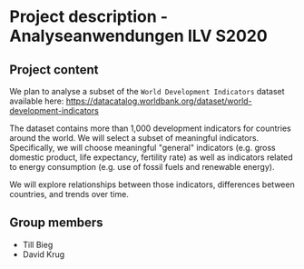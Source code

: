 # Project description - Analyseanwendungen ILV S2020

## Project content

We plan to analyse a subset of the `World Development Indicators` dataset available here: <https://datacatalog.worldbank.org/dataset/world-development-indicators>

The dataset contains more than 1,000 development indicators for countries around the world. We will select a subset of meaningful indicators. Specifically, we will choose meaningful "general" indicators (e.g. gross domestic product, life expectancy, fertility rate) as well as indicators related to energy consumption (e.g. use of fossil fuels and renewable energy).

We will explore relationships between those indicators, differences between countries, and trends over time.

## Group members

- Till Bieg
- David Krug
